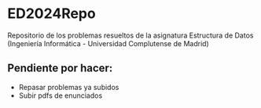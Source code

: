 # ED2024Repo

Repositorio de los problemas resueltos de la asignatura Estructura de Datos (Ingeniería Informática - Universidad Complutense de Madrid)


## Pendiente por hacer:

- Repasar problemas ya subidos
- Subir pdfs de enunciados
